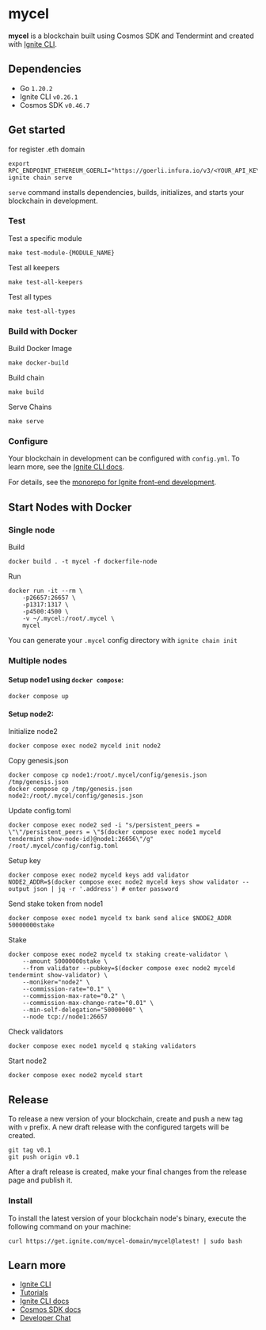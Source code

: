 # mycel
**mycel** is a blockchain built using Cosmos SDK and Tendermint and created with [Ignite CLI](https://ignite.com/cli).

## Dependencies
- Go `1.20.2`
- Ignite CLI `v0.26.1`
- Cosmos SDK `v0.46.7`

## Get started

for register .eth domain
```
export RPC_ENDPOINT_ETHEREUM_GOERLI="https://goerli.infura.io/v3/<YOUR_API_KEY>"
ignite chain serve
```

`serve` command installs dependencies, builds, initializes, and starts your blockchain in development.

### Test
Test a specific module  
```
make test-module-{MODULE_NAME}
```

Test all keepers
```
make test-all-keepers
```

Test all types
```
make test-all-types
```

### Build with Docker
Build Docker Image
```
make docker-build
```

Build chain
```
make build
```

Serve Chains
```
make serve
```


### Configure

Your blockchain in development can be configured with `config.yml`. To learn more, see the [Ignite CLI docs](https://docs.ignite.com).

<!-- ### Web Frontend

Ignite CLI has scaffolded a React-based web app in the `react` directory. Run the following commands to install dependencies and start the app:

```
cd react
yarn
yarn dev
``` -->

For details, see the [monorepo for Ignite front-end development](https://github.com/ignite/web).

## Start Nodes with Docker
### Single node
Build
```
docker build . -t mycel -f dockerfile-node
```

Run
```
docker run -it --rm \
    -p26657:26657 \
    -p1317:1317 \
    -p4500:4500 \
    -v ~/.mycel:/root/.mycel \
    mycel
```
You can generate your `.mycel` config directory with `ignite chain init`

### Multiple nodes
#### Setup node1 using `docker compose`:
```
docker compose up
```

#### Setup node2:  
Initialize node2
```
docker compose exec node2 myceld init node2
```
Copy genesis.json
```
docker compose cp node1:/root/.mycel/config/genesis.json /tmp/genesis.json
docker compose cp /tmp/genesis.json node2:/root/.mycel/config/genesis.json
```
Update config.toml
```
docker compose exec node2 sed -i "s/persistent_peers = \"\"/persistent_peers = \"$(docker compose exec node1 myceld tendermint show-node-id)@node1:26656\"/g" /root/.mycel/config/config.toml
```
Setup key
```
docker compose exec node2 myceld keys add validator
NODE2_ADDR=$(docker compose exec node2 myceld keys show validator --output json | jq -r '.address') # enter password
```
Send stake token from node1
```
docker compose exec node1 myceld tx bank send alice $NODE2_ADDR 50000000stake
```
Stake
```
docker compose exec node2 myceld tx staking create-validator \
    --amount 50000000stake \
    --from validator --pubkey=$(docker compose exec node2 myceld tendermint show-validator) \
    --moniker="node2" \
    --commission-rate="0.1" \
    --commission-max-rate="0.2" \
    --commission-max-change-rate="0.01" \
    --min-self-delegation="50000000" \
    --node tcp://node1:26657
```

Check validators
```
docker compose exec node1 myceld q staking validators
```
Start node2
```
docker compose exec node2 myceld start
```



## Release
To release a new version of your blockchain, create and push a new tag with `v` prefix. A new draft release with the configured targets will be created.

```
git tag v0.1
git push origin v0.1
```

After a draft release is created, make your final changes from the release page and publish it.

### Install
To install the latest version of your blockchain node's binary, execute the following command on your machine:

```
curl https://get.ignite.com/mycel-domain/mycel@latest! | sudo bash
```

## Learn more

- [Ignite CLI](https://ignite.com/cli)
- [Tutorials](https://docs.ignite.com/guide)
- [Ignite CLI docs](https://docs.ignite.com)
- [Cosmos SDK docs](https://docs.cosmos.network)
- [Developer Chat](https://discord.gg/ignite)
